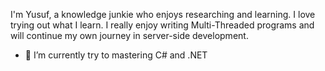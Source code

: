 I'm Yusuf, a knowledge junkie who enjoys researching and learning. I love trying out what I learn. 
I really enjoy writing Multi-Threaded programs and will continue my own journey in server-side development.

- 🌱 I’m currently try to mastering C# and .NET

<!---
Giuseppe1343/Giuseppe1343 is a ✨ special ✨ repository because its `README.md` (this file) appears on your GitHub profile.
You can click the Preview link to take a look at your changes.
--->

